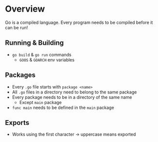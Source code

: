 # Overview

Go is a compiled language. Every program needs to be compiled before it can be run!

## Running & Building

- `go build` & `go run` commands
  - `GOOS` & `GOARCH` env variables

## Packages

- Every `.go` file starts with `package <name>`
- All `.go` files in a directory need to belong to the same package
- Every package needs to be in a directory of the same name
  - Except `main` package
- `func main` needs to be defined in the `main` package

## Exports

- Works using the first character -> uppercase means exported
